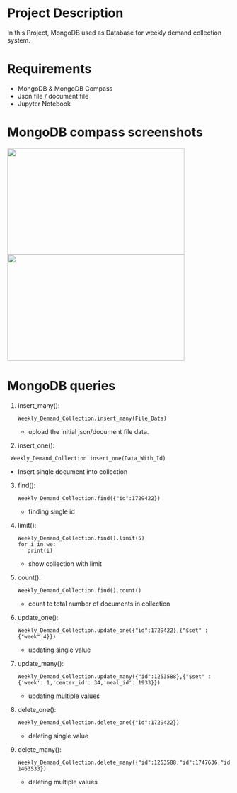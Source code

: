 # Project Description
In this Project, MongoDB used as Database for weekly demand collection system.

# Requirements
* MongoDB & MongoDB Compass
* Json file / document file
* Jupyter Notebook

# MongoDB compass screenshots
<p align="left">
  <img width="400" height="240" src="https://github.com/myusufuc/Project_0/ScreenShot/1%20(1).png">
  <img width="400" height="240" src="https://github.com/myusufuc/Project_0/ScreenShot/1%20(2).png" >
</p>

# MongoDB queries
1. insert_many():
   ```
   Weekly_Demand_Collection.insert_many(File_Data)
   ```
   * upload the initial json/document file data.

2. insert_one():
  ```
   Weekly_Demand_Collection.insert_one(Data_With_Id)
   ```
   * Insert single document into collection
   
3. find():
   ```
   Weekly_Demand_Collection.find({"id":1729422})
   ```
   * finding single id
   
4. limit():
   ```
   Weekly_Demand_Collection.find().limit(5)
   for i in we:
      print(i)
   ```
   * show collection with limit
4. count():
   ```
   Weekly_Demand_Collection.find().count()
   ```
   * count te total number of documents in collection

6. update_one():
   ```
   Weekly_Demand_Collection.update_one({"id":1729422},{"$set" : {"week":4}})
   ```
   * updating single value

7. update_many():
   ```
   Weekly_Demand_Collection.update_many({"id":1253588},{"$set" : {'week': 1,'center_id': 34,'meal_id': 1933}})
   ```
   * updating multiple values

8. delete_one():
   ```
   Weekly_Demand_Collection.delete_one({"id":1729422})
   ```
   * deleting single value

9. delete_many():
   ```
   Weekly_Demand_Collection.delete_many({"id":1253588,"id":1747636,"id":1535438,"id": 1463533})
   ```
   * deleting multiple values
